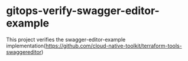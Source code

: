 # gitops-verify-swagger-editor-example
This project verifies the swagger-editor-example implementation(https://github.com/cloud-native-toolkit/terraform-tools-swaggereditor)
